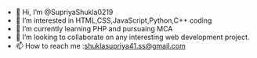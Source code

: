 - 👋 Hi, I’m @SupriyaShukla0219
- 👀 I’m interested in HTML,CSS,JavaScript,Python,C++ coding
- 🌱 I’m currently learning PHP and pursuaing MCA
- 💞️ I’m looking to collaborate on any interesting web development project.
- 📫 How to reach me :shuklasupriya41.ss@gmail.com

<!---
SupriyaShukla0219/SupriyaShukla0219 is a ✨ special ✨ repository because its `README.md` (this file) appears on your GitHub profile.
You can click the Preview link to take a look at your changes.
--->
